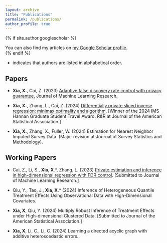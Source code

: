 ```yaml
---
layout: archive
title: "Publications"
permalink: /publications/
author_profile: true
---
```


{% if site.author.googlescholar %}
  <div class="wordwrap">You can also find my articles on <a href="{{site.author.googlescholar}}">my Google Scholar profile</a>.</div>
{% endif %}

* indicates that authors are listed in alphabetical order.

## Papers

- **Xia, X.**, Cai, Z. (2023) [Adaptive false discovery rate control with privacy guarantee](https://jmlr.org/papers/v24/23-0039.html), Journal of Machine Learning Research.

- **Xia, X.**, Zhang, L., Cai, Z. (2024) [Differentially private sliced inverse regression: minimax optimality and algorithm](https://arxiv.org/abs/2401.08150). [Winner of the 2024 IMS Hannan Graduate Student Travel Award. R&R at Journal of the American Statistical Association.]

- **Xia, X.**, Zhang, X., Fuller, W. (2024) Estimation for Nearest Neighbor Imputed Survey Data. (Major revision at Journal of Survey Statistics and Methodology).


## Working Papers

- Cai, Z., Li, S., **Xia, X**.*, Zhang, L. (2023) [Private estimation and inference in high-dimensional regression with FDR control](https://arxiv.org/abs/2310.16260). [Submitted to Journal of Machine Learning Research.]

- Qiu, Y., Tao, J., **Xia, X**.* (2024) Inference of Heterogeneous Quantile Treatment Effects Using Observational Data with High-Dimensional Covariates.

- **Xia, X**, Qiu, Y. (2024) Multiply Robust Inference of Treatment Effects under High-dimensional Clustered Data. [Submitted to Journal of the American Statistical Association.]

- **Xia, X**, Li, C., Li, C. (2024) Learning a directed acyclic graph with additive heteroscedastic errors.
